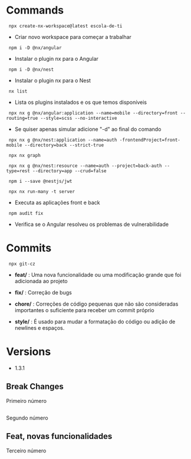 # Commands

```
 npx create-nx-workspace@latest escola-de-ti
```
-  Criar novo workspace para começar a trabalhar
```
 npm i -D @nx/angular
```
- Instalar o plugin nx para o Angular
```
 npm i -D @nx/nest
```
- Instalar o plugin nx para o Nest
```
 nx list
```
- Lista os plugins instalados e os que temos disponíveis
```
 npx nx g @nx/angular:application --name=mobile --directory=front --routing=true --style=scss --no-interactive
```
- Se quiser apenas simular adicione "-d" ao final do comando
```
 npx nx g @nx/nest:application --name=auth -frontendProject=front-mobile --directory=back --strict-true
```
```
 npx nx graph
```
```
 npx nx g @nx/nest:resource --name=auth --project=back-auth --type=rest --directory=app --crud=false
```
```
 npm i --save @nestjs/jwt
```
```
 npx nx run-many -t server
```
- Executa as aplicações front e back
```
 npm audit fix
```
- Verifica se o Angular resolveu os problemas de vulnerabilidade 

# Commits
```
 npx git-cz
```

- **feat/** : Uma nova funcionalidade ou uma modificação grande que foi adicionada ao projeto

- **fix/** : Correção de bugs

- **chore/** : Correções de código pequenas que não são consideradas importantes o suficiente para receber um commit próprio

- **style/** : É usado para mudar a formatação do código ou adição de newlines e espaços.

# Versions
- 1.3.1
## Break Changes
Primeiro número

##
Segundo número

## Feat, novas funcionalidades
Terceiro número
